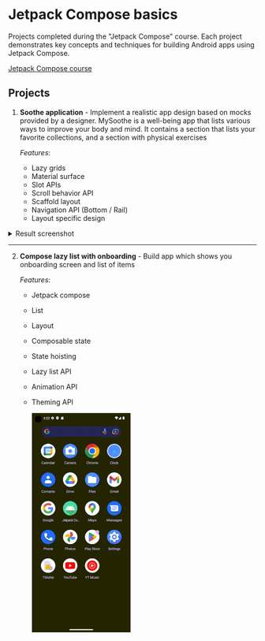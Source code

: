 # Jetpack Compose basics

Projects completed during the "Jetpack Compose" course. Each project demonstrates key concepts and techniques for building Android apps using Jetpack Compose.

[Jetpack Compose course](https://developer.android.com/courses/jetpack-compose/course)

## Projects

1. **Soothe application** - Implement a realistic app design based on mocks provided by a designer. MySoothe is a well-being app that lists various ways to improve your body and mind. It contains a section that lists your favorite collections, and a section with physical exercises

   _Features_:
   - Lazy grids
   - Material surface
   - Slot APIs
   - Scroll behavior API
   - Scaffold layout
   - Navigation API (Bottom / Rail)
   - Layout specific design

<details>
      <summary>Result screenshot</summary>
      <img src="https://github.com/varpstar/kotlin-android/blob/master/screenshots/sootheApp/landscape-dark.jpeg?raw=true" height="200" />
      <img src="https://github.com/varpstar/kotlin-android/blob/master/screenshots/sootheApp/landscape-light.jpeg?raw=true" height="200" />
      <img src="https://github.com/varpstar/kotlin-android/blob/master/screenshots/sootheApp/portrait-dark.jpeg?raw=true" width="200" />
      <img src="https://github.com/varpstar/kotlin-android/blob/master/screenshots/sootheApp/portrait-light.jpeg?raw=true" width="200" />

</details>

---

2. **Compose lazy list with onboarding** - Build app which shows you onboarding screen and list of items

   _Features_:
   - Jetpack compose
   - List
   - Layout
   - Composable state
   - State hoisting
   - Lazy list API
   - Animation API
   - Theming API

      <img src="https://github.com/varpstar/kotlin-android/blob/master/screenshots/jetpack.gif?raw=true" width="200" />
